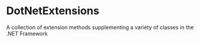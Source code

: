DotNetExtensions
================

A collection of extension methods supplementing a variety of classes in the .NET Framework
